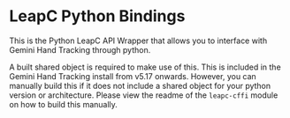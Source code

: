 LeapC Python Bindings
=====================

This is the Python LeapC API Wrapper that allows you to interface with Gemini Hand Tracking through python.

A built shared object is required to make use of this. This is included in the Gemini Hand Tracking install from v5.17 
onwards. However, you can manually build this if it does not include a shared object for your python version or 
architecture. Please view the readme of the `leapc-cffi` module on how to build this manually.
